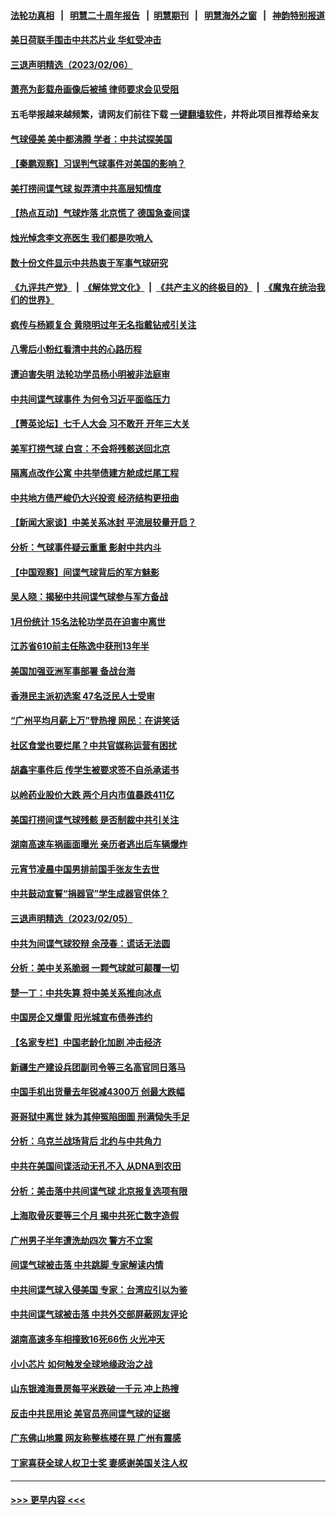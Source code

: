 #### [法轮功真相](https://github.com/gfw-breaker/truth/blob/master/README.md?t=0) &nbsp;&nbsp;|&nbsp;&nbsp; [明慧二十周年报告](https://github.com/gfw-breaker/mh-reports/blob/master/README.md?t=0) &nbsp;&nbsp;|&nbsp;&nbsp;[明慧期刊](https://github.com/gfw-breaker/mh-qikan) &nbsp;&nbsp;|&nbsp;&nbsp; [明慧海外之窗](https://github.com/gfw-breaker/mh-news/blob/master/README.md?t=0) &nbsp;&nbsp;|&nbsp;&nbsp; [神韵特别报道](https://github.com/gfw-breaker/mh-news/blob/master/shenyun.md?t=0)
#### [美日荷联手围击中共芯片业 华虹受冲击](../pages/nsc413/n13924221.md?t=02071243) 
#### [三退声明精选（2023/02/06）](../pages/nsc413/n13924299.md?t=02071243) 
#### [萧亮为彭载舟画像后被捕 律师要求会见受阻](../pages/nsc413/n13924040.md?t=02071243) 
#### 五毛举报越来越频繁，请网友们前往下载 [一键翻墙软件](https://github.com/gfw-breaker/ssr-accounts)，并将此项目推荐给亲友
#### [气球侵美 美中都沸腾 学者：中共试探美国](../pages/nsc413/n13924102.md?t=02071243) 
#### [【秦鹏观察】习误判气球事件对美国的影响？](../pages/nsc413/n13924217.md?t=02071243) 
#### [美打捞间谍气球 拟弄清中共高层知情度](../pages/nsc413/n13924164.md?t=02071243) 
#### [【热点互动】气球炸落 北京慌了 德国急查间谍](../pages/nsc413/n13924171.md?t=02071243) 
#### [烛光悼念李文亮医生 我们都是吹哨人](../pages/nsc413/n13924204.md?t=02071243) 
#### [数十份文件显示中共热衷于军事气球研究](../pages/nsc413/n13924151.md?t=02071243) 
#### [《九评共产党》](https://github.com/begood0513/9ping.md/blob/master/README.md) &nbsp;|&nbsp; [《解体党文化》](../../../../jtdwh.md/blob/master/README.md)  &nbsp;|&nbsp; [《共产主义的终极目的》](../../../../gczydzjmd.md/blob/master/README.md) &nbsp;|&nbsp; [《魔鬼在统治我们的世界》](../../../../mgztzwmdsj.md/blob/master/README.md) 
#### [疯传与杨颖复合 黄晓明过年无名指戴钻戒引关注](../pages/nsc413/n13924175.md?t=02071243) 
#### [八零后小粉红看清中共的心路历程](../pages/nsc413/n13921745.md?t=02071243) 
#### [遭迫害失明 法轮功学员杨小明被非法庭审](../pages/nsc413/n13920152.md?t=02071243) 
#### [中共间谍气球事件 为何令习近平面临压力](../pages/nsc413/n13924131.md?t=02071243) 
#### [【菁英论坛】七千人大会 习不敢开 开年三大关](../pages/nsc413/n13924144.md?t=02071243) 
#### [美军打捞气球 白宫：不会将残骸送回北京](../pages/nsc413/n13924118.md?t=02071243) 
#### [隔离点改作公寓 中共举债建方舱成烂尾工程](../pages/nsc413/n13924106.md?t=02071243) 
#### [中共地方债严峻仍大兴投资 经济结构更扭曲](../pages/nsc413/n13924082.md?t=02071243) 
#### [【新闻大家谈】中美关系冰封 平流层较量开启？](../pages/nsc413/n13924005.md?t=02071243) 
#### [分析：气球事件疑云重重 影射中共内斗](../pages/nsc413/n13924062.md?t=02071243) 
#### [【中国观察】间谍气球背后的军方魅影](../pages/nsc413/n13923490.md?t=02071243) 
#### [吴人晓：揭秘中共间谍气球参与军方备战](../pages/nsc413/n13923992.md?t=02071243) 
#### [1月份统计 15名法轮功学员在迫害中离世](../pages/nsc413/n13922556.md?t=02071243) 
#### [江苏省610前主任陈逸中获刑13年半](../pages/nsc413/n13923881.md?t=02071243) 
#### [美国加强亚洲军事部署 备战台海](../pages/nsc413/n13923308.md?t=02071243) 
#### [香港民主派初选案 47名泛民人士受审](../pages/nsc413/n13923875.md?t=02071243) 
#### [“广州平均月薪上万”登热搜 网民：在讲笑话](../pages/nsc413/n13923780.md?t=02071243) 
#### [社区食堂也要烂尾？中共官媒称运营有困扰](../pages/nsc413/n13923831.md?t=02071243) 
#### [胡鑫宇事件后 传学生被要求签不自杀承诺书](../pages/nsc413/n13923673.md?t=02071243) 
#### [以岭药业股价大跌 两个月内市值暴跌411亿](../pages/nsc413/n13923641.md?t=02071243) 
#### [美国打捞间谍气球残骸 是否制裁中共引关注](../pages/nsc413/n13923512.md?t=02071243) 
#### [湖南高速车祸画面曝光 亲历者逃出后车辆爆炸](../pages/nsc413/n13923497.md?t=02071243) 
#### [元宵节凌晨中国男排前国手张友生去世](../pages/nsc413/n13923601.md?t=02071243) 
#### [中共鼓动宣誓“捐器官”学生成器官供体？](../pages/nsc413/n13923403.md?t=02071243) 
#### [三退声明精选（2023/02/05）](../pages/nsc413/n13923566.md?t=02071243) 
#### [中共为间谍气球狡辩 余茂春：谎话无法圆](../pages/nsc413/n13923437.md?t=02071243) 
#### [分析：美中关系脆弱 一颗气球就可颠覆一切](../pages/nsc413/n13923439.md?t=02071243) 
#### [楚一丁：中共失算 将中美关系推向冰点](../pages/nsc413/n13923448.md?t=02071243) 
#### [中国房企又爆雷 阳光城宣布债券违约](../pages/nsc413/n13923436.md?t=02071243) 
#### [【名家专栏】中国老龄化加剧 冲击经济](../pages/nsc413/n13919481.md?t=02071243) 
#### [新疆生产建设兵团副司令等三名高官同日落马](../pages/nsc413/n13923399.md?t=02071243) 
#### [中国手机出货量去年锐减4300万 创最大跌幅](../pages/nsc413/n13923358.md?t=02071243) 
#### [哥哥狱中离世 妹为其伸冤陷囹圄 刑满恸失手足](../pages/nsc413/n13923025.md?t=02071243) 
#### [分析：乌克兰战场背后 北约与中共角力](../pages/nsc413/n13923347.md?t=02071243) 
#### [中共在美国间谍活动无孔不入 从DNA到农田](../pages/nsc413/n13923302.md?t=02071243) 
#### [分析：美击落中共间谍气球 北京报复选项有限](../pages/nsc413/n13923349.md?t=02071243) 
#### [上海取骨灰要等三个月 揭中共死亡数字造假](../pages/nsc413/n13923327.md?t=02071243) 
#### [广州男子半年遭洗劫四次 警方不立案](../pages/nsc413/n13923043.md?t=02071243) 
#### [间谍气球被击落 中共跳脚 专家解读内情](../pages/nsc413/n13923181.md?t=02071243) 
#### [中共间谍气球入侵美国 专家：台湾应引以为鉴](../pages/nsc413/n13923007.md?t=02071243) 
#### [中共间谍气球被击落 中共外交部屏蔽网友评论](../pages/nsc413/n13923127.md?t=02071243) 
#### [湖南高速多车相撞致16死66伤 火光冲天](../pages/nsc413/n13923041.md?t=02071243) 
#### [小小芯片 如何触发全球地缘政治之战](../pages/nsc413/n13920548.md?t=02071243) 
#### [山东银滩海景房每平米跌破一千元 冲上热搜](../pages/nsc413/n13922897.md?t=02071243) 
#### [反击中共民用论 美官员亮间谍气球的证据](../pages/nsc413/n13922833.md?t=02071243) 
#### [广东佛山地震 网友称整栋楼在晃 广州有震感](../pages/nsc413/n13922876.md?t=02071243) 
#### [丁家喜获全球人权卫士奖 妻感谢美国关注人权](../pages/nsc413/n13922835.md?t=02071243) 

----
#### [ >>> 更早内容 <<< ](../indexes/nsc413-earlier.md)
